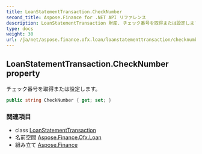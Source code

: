 ```yaml
---
title: LoanStatementTransaction.CheckNumber
second_title: Aspose.Finance for .NET API リファレンス
description: LoanStatementTransaction 財産. チェック番号を取得または設定します
type: docs
weight: 30
url: /ja/net/aspose.finance.ofx.loan/loanstatementtransaction/checknumber/
---
```

## LoanStatementTransaction.CheckNumber property

チェック番号を取得または設定します。

```csharp
public string CheckNumber { get; set; }
```

### 関連項目

* class [LoanStatementTransaction](../)
* 名前空間 [Aspose.Finance.Ofx.Loan](../../loanstatementtransaction/)
* 組み立て [Aspose.Finance](../../../)


